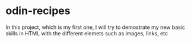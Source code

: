# odin-recipes
In this project, which is my first one, I will try to demostrate my new basic skills in HTML with the different elemets such as images, links, etc
